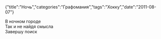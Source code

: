 {"title":"Ночь","categories":"Графомания","tags":"Хокку","date":"2011-08-07"}

В ночном городе  
Так и не найдя смысла  
Завершу поиск
